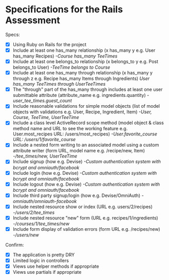 # Specifications for the Rails Assessment

Specs:
- [x] Using Ruby on Rails for the project
- [x] Include at least one has_many relationship (x has_many y e.g. User has_many Recipes)
        *-Course has_many TeeTimes*
- [x] Include at least one belongs_to relationship (x belongs_to y e.g. Post belongs_to User)
        *-TeeTime belongs to Course*
- [x] Include at least one has_many through relationship (x has_many y through z e.g. Recipe has_many Items through Ingredients)
        *User has_many TeeTimes through UserTeeTimes*
- [x] The "through" part of the has_many through includes at least one user submittable attribute (attribute_name e.g. ingredients.quantity)
        *-user_tee_times.guest_count*
- [x] Include reasonable validations for simple model objects (list of model objects with validations e.g. User, Recipe, Ingredient, Item)
        *-User, Course, TeeTime, UserTeeTime*
- [x] Include a class level ActiveRecord scope method (model object & class method name and URL to see the working feature e.g. User.most_recipes URL: /users/most_recipes)
        *-User.favorite_course URL: /users/1/favorite_course*
- [x] Include a nested form writing to an associated model using a custom attribute writer (form URL, model name e.g. /recipe/new, Item)
        *-/tee_times/new, UserTeeTime*
- [x] Include signup (how e.g. Devise) *-Custom authentication system with bcrypt and omniauth/facebook*
- [x] Include login (how e.g. Devise) *-Custom authentication system with bcrypt and omniauth/facebook*
- [x] Include logout (how e.g. Devise) *-Custom authentication system with bcrypt and omniauth/facebook*
- [x] Include third party signup/login (how e.g. Devise/OmniAuth) *-omniauth/omniauth-facebook*
- [x] Include nested resource show or index (URL e.g. users/2/recipes)
        *-/users/2/tee_times*
- [x] Include nested resource "new" form (URL e.g. recipes/1/ingredients)
        *-/courses/1/tee_times/new*
- [x] Include form display of validation errors (form URL e.g. /recipes/new)
        *-/users/new*

Confirm:
- [x] The application is pretty DRY
- [x] Limited logic in controllers
- [x] Views use helper methods if appropriate
- [x] Views use partials if appropriate
